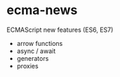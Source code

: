 # ecma-news

ECMAScript new features (ES6, ES7)

* arrow functions
* async / await
* generators
* proxies
